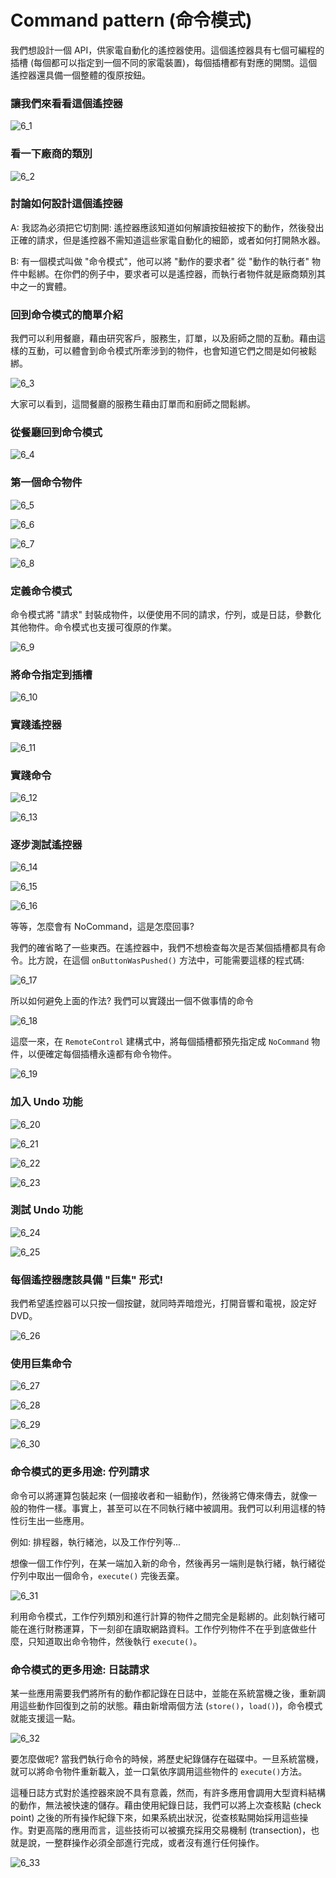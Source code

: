 # Command pattern (命令模式)
我們想設計一個 API，供家電自動化的遙控器使用。這個遙控器具有七個可編程的插槽 (每個都可以指定到一個不同的家電裝置)，每個插槽都有對應的開關。這個遙控器還具備一個整體的復原按鈕。

### 讓我們來看看這個遙控器

![6_1](images/6_1.PNG)

### 看一下廠商的類別

![6_2](images/6_2.PNG)

### 討論如何設計這個遙控器
A: 我認為必須把它切割開: 遙控器應該知道如何解讀按鈕被按下的動作，然後發出正確的請求，但是遙控器不需知道這些家電自動化的細節，或者如何打開熱水器。

B: 有一個模式叫做 "命令模式"，他可以將 "動作的要求者" 從 "動作的執行者" 物件中鬆綁。在你們的例子中，要求者可以是遙控器，而執行者物件就是廠商類別其中之一的實體。

### 回到命令模式的簡單介紹
我們可以利用餐廳，藉由研究客戶，服務生，訂單，以及廚師之間的互動。藉由這樣的互動，可以體會到命令模式所牽涉到的物件，也會知道它們之間是如何被鬆綁。

![6_3](images/6_3.PNG)

大家可以看到，這間餐廳的服務生藉由訂單而和廚師之間鬆綁。

### 從餐廳回到命令模式

![6_4](images/6_4.PNG)

### 第一個命令物件

![6_5](images/6_5.PNG)

![6_6](images/6_6.PNG)

![6_7](images/6_7.PNG)

![6_8](images/6_8.PNG)

### 定義命令模式
命令模式將 "請求" 封裝成物件，以便使用不同的請求，佇列，或是日誌，參數化其他物件。命令模式也支援可復原的作業。

![6_9](images/6_9.PNG)

### 將命令指定到插槽

![6_10](images/6_10.PNG)

### 實踐遙控器

![6_11](images/6_11.PNG)

### 實踐命令

![6_12](images/6_12.PNG)

![6_13](images/6_13.PNG)

### 逐步測試遙控器

![6_14](images/6_14.PNG)

![6_15](images/6_15.PNG)

![6_16](images/6_16.PNG)

等等，怎麼會有 NoCommand，這是怎麼回事?

我們的確省略了一些東西。在遙控器中，我們不想檢查每次是否某個插槽都具有命令。比方說，在這個 `onButtonWasPushed()` 方法中，可能需要這樣的程式碼:

![6_17](images/6_17.PNG)

所以如何避免上面的作法? 我們可以實踐出一個不做事情的命令

![6_18](images/6_18.PNG)

這麼一來，在 `RemoteControl` 建構式中，將每個插槽都預先指定成 `NoCommand` 物件，以便確定每個插槽永遠都有命令物件。

![6_19](images/6_19.PNG)

### 加入 Undo 功能

![6_20](images/6_20.PNG)

![6_21](images/6_21.PNG)

![6_22](images/6_22.PNG)

![6_23](images/6_23.PNG)

### 測試 Undo 功能

![6_24](images/6_24.PNG)

![6_25](images/6_25.PNG)

### 每個遙控器應該具備 "巨集" 形式!
我們希望遙控器可以只按一個按鍵，就同時弄暗燈光，打開音響和電視，設定好 DVD。

![6_26](images/6_26.PNG)

### 使用巨集命令

![6_27](images/6_27.PNG)

![6_28](images/6_28.PNG)

![6_29](images/6_29.PNG)

![6_30](images/6_30.PNG)

### 命令模式的更多用途: 佇列請求
命令可以將運算包裝起來 (一個接收者和一組動作)，然後將它傳來傳去，就像一般的物件一樣。事實上，甚至可以在不同執行緒中被調用。我們可以利用這樣的特性衍生出一些應用。

例如: 排程器，執行緒池，以及工作佇列等...

想像一個工作佇列，在某一端加入新的命令，然後再另一端則是執行緒，執行緒從佇列中取出一個命令，`execute()` 完後丟棄。

![6_31](images/6_31.PNG)

利用命令模式，工作佇列類別和進行計算的物件之間完全是鬆綁的。此刻執行緒可能在進行財務運算，下一刻卻在讀取網路資料。工作佇列物件不在乎到底做些什麼，只知道取出命令物件，然後執行 `execute()`。

### 命令模式的更多用途: 日誌請求
某一些應用需要我們將所有的動作都記錄在日誌中，並能在系統當機之後，重新調用這些動作回復到之前的狀態。藉由新增兩個方法 (`store()`，`load()`)，命令模式就能支援這一點。

![6_32](images/6_32.PNG)

要怎麼做呢? 當我們執行命令的時候，將歷史紀錄儲存在磁碟中。一旦系統當機，就可以將命令物件重新載入，並一口氣依序調用這些物件的 `execute()`方法。

這種日誌方式對於遙控器來說不具有意義，然而，有許多應用會調用大型資料結構的動作，無法被快速的儲存。藉由使用紀錄日誌，我們可以將上次查核點 (check point) 之後的所有操作紀錄下來，如果系統出狀況，從查核點開始採用這些操作。對更高階的應用而言，這些技術可以被擴充採用交易機制 (transection)，也就是說，一整群操作必須全部進行完成，或者沒有進行任何操作。

![6_33](images/6_33.PNG)
